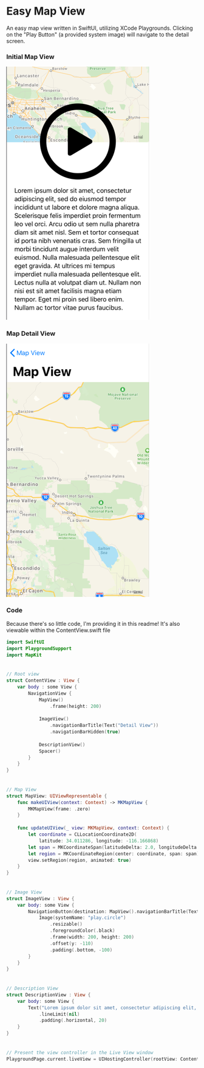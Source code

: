 # Easy Map View

An easy map view written in SwiftUI, utilizing XCode Playgrounds.
Clicking on the "Play Button" (a provided system image) will navigate to the detail screen.

### Initial Map View
![Map View 1](assets/map1.png)

### Map Detail View
![Map View 2](assets/map2.png)

### Code

Because there's so little code, I'm providing it in this readme! It's also viewable within the ContentView.swift file

```swift
import SwiftUI
import PlaygroundSupport
import MapKit


// Root view
struct ContentView : View {
	var body : some View {
		NavigationView {
			MapView()
				.frame(height: 200)
			
			ImageView()
				.navigationBarTitle(Text("Detail View"))
				.navigationBarHidden(true)
			
			DescriptionView()
			Spacer()
		}
	}
}


// Map View
struct MapView: UIViewRepresentable {
	func makeUIView(context: Context) -> MKMapView {
		MKMapView(frame: .zero)
	}
	
	func updateUIView(_ view: MKMapView, context: Context) {
		let coordinate = CLLocationCoordinate2D(
			latitude: 34.011286, longitude: -116.166868)
		let span = MKCoordinateSpan(latitudeDelta: 2.0, longitudeDelta: 2.0)
		let region = MKCoordinateRegion(center: coordinate, span: span)
		view.setRegion(region, animated: true)
	}
}


// Image View
struct ImageView : View {
	var body: some View {
		NavigationButton(destination: MapView().navigationBarTitle(Text("Map View"))) {
			Image(systemName: "play.circle")
				.resizable()
				.foregroundColor(.black)
				.frame(width: 200, height: 200)
				.offset(y: -110)
				.padding(.bottom, -100)
		}
	}
}


// Description View
struct DescriptionView : View {
	var body: some View {
		Text("Lorem ipsum dolor sit amet, consectetur adipiscing elit, sed do eiusmod tempor incididunt ut labore et dolore magna aliqua. Ut enim ad minim veniam, quis nostrud exercitation ullamco laboris nisi ut aliquip ex ea commodo consequat. Duis aute irure dolor in reprehenderit in voluptate velit esse cillum dolore eu fugiat nulla pariatur. Excepteur sint occaecat cupidatat non proident, sunt in culpa qui officia deserunt mollit anim id est laborum.")
			.lineLimit(nil)
			.padding(.horizontal, 20)
	}
}


// Present the view controller in the Live View window
PlaygroundPage.current.liveView = UIHostingController(rootView: ContentView())
```